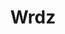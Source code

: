 ---
layout: post
title: Wrdz
site: http://www.wrdz.co
image: /lib/img/projects/errorbeybey.png
category: demo
whichdd: March 2014
maker:
- name: Joey Organisak
  school: NYU
---